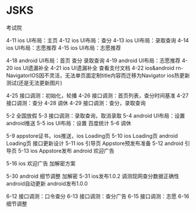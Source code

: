 # JSKS
考试院

4-11 ios UI布局：主页 
4-12 ios UI布局：查分
4-13 ios UI布局：录取查询
4-14 ios UI布局：志愿推荐
4-15 ios UI布局：志愿推荐

4-18 android UI布局：首页 查分 录取查询
4-19 android UI布局：志愿推荐
4-20 ios UI遗漏补全
4-21 ios UI遗漏补全 查看支付文档
4-22 ios&android rn-NavigatorIOS因不灵活，无法单页面定制title内容而迁移为Navigator  ios热更新测试(还是无法更新图片)

4-25 接口调测：初始化，轮播
4-26 接口调测：首页列表，查分时间基准
4-27 接口调测：查分
4-28 调休
4-29 接口调测：查分，录取查询

5-2  全国放假
5-3  接口调测：录取查询，取消录取
5-4  android UI布局：设置   android推送
5-5  ios  UI布局：设置   百度统计
5-6  调休

5-9  appstore证书，ios推送，ios Loading页
5-10 ios Loading页  android Loading页  接口更新设计
5-11 ios 引导页  Appstore预发布准备
5-12 android 引导页
5-13 ios Appstore发布 android 欢迎广告

5-16 ios 欢迎广告  加解密方案 

5-30 android 细节调整 加解密
5-31 ios发布1.0.2 调测现网查分数据正确性 android自动更新 android发布1.0.0

6-12 接口调测：口令查分
6-13 接口调测：查分广告
6-15 接口调测：志愿
6-16 细节调整
